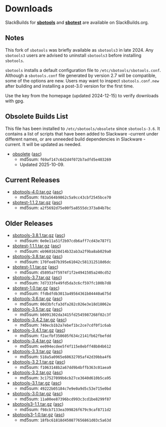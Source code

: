 # Downloads

SlackBuilds for **[sbotools](https://slackbuilds.org/repository/15.0/system/sbotools/)** and **[sbotest](https://slackbuilds.org/repository/15.0/system/sbotest/)** are available on SlackBuilds.org.

## Notes

This fork of `sbotools` was briefly available as `sbotools3` in late 2024. Any `sbotools3` users are advised to uninstall `sbotools3` before installing `sbotools`.

`sbotools` installs a default configuration file to `/etc/sbotools/sbotools.conf`. Although a `sbotools.conf` file generated by version 2.7 will be compatible, some of the options are new. Users may want to inspect `sbotools.conf.new` after building and installing a post-3.0 version for the first time.

Use the key from the homepage (updated 2024-12-15) to verify downloads with gpg.

## Obsolete Builds List

This file has been installed to `/etc/sbotools/obsolete` since `sbotools-3.6`. It contains a list of scripts that have been added to Slackware -current under different names, or are unneeded build dependencies in Slackware -current. It will be updated as needed.

* [obsolete](obsolete) ([asc](obsolete.asc))
    * md5sum: `f69af147c6d2d4f072b7adfd5e403269`
    * Updated 2025-10-09.

## Current Releases

* [sbotools-4.0.tar.gz](sbotools-4.0.tar.gz) ([asc](sbotools-4.0.tar.gz.asc))
    * md5sum: `f83a564b9862c5a9cc43cbf2545bce70`
* [sbotest-1.1.2.tar.gz](sbotest-1.1.2.tar.gz) ([asc](sbotest-1.1.2.tar.gz.asc))
    * md5sum: `a2f5692d75e00f5a8555dc373a84b7bc`

## Older Releases

* [sbotools-3.8.1.tar.gz](sbotools-3.8.1.tar.gz) ([asc](sbotools-3.8.1.tar.gz.asc))
    * md5sum: `0e0e11a51f2b97cdb6aff7cd43e787f1`
* [sbotest-1.1.1.tar.gz](sbotest-1.1.1.tar.gz) ([asc](sbotest-1.1.1.tar.gz.asc))
    * md5sum: `eb9601620d14b32ab3a2f9ba8ab029a0`
* [sbotools-3.8.tar.gz](sbotools-3.8.tar.gz) ([asc](sbotools-3.8.tar.gz.asc))
    * md5sum: `170fee87b395e61042c581312518d6dc`
* [sbotest-1.1.tar.gz](sbotest-1.1.tar.gz) ([asc](sbotest-1.1.tar.gz.asc))
    * md5sum: `d5895a7f5974f1f2e4941505a240cd52`
* [sbotools-3.7.tar.gz](sbotools-3.7.tar.gz) ([asc](sbotools-3.7.tar.gz.asc))
    * md5sum: `7d7333fe49fd5da3c6cf597fc100b7d8`
* [sbotest-1.0.tar.gz](sbotest-1.0.tar.gz) ([asc](sbotest-1.0.tar.gz.asc))
    * md5sum: `ffdbdfdb3013a49564361b04440a675d`
* [sbotools-3.6.tar.gz](sbotools-3.6.tar.gz) ([asc](sbotools-3.6.tar.gz.asc))
    * md5sum: `00d3bfcfa3dfa282c026e3e18d18062e`
* [sbotools-3.5.tar.gz](sbotools-3.5.tar.gz) ([asc](sbotools-3.5.tar.gz.asc))
    * md5sum: `b0091302da3415fd2545987268f02c3f`
* [sbotools-3.4.2.tar.gz](sbotools-3.4.2.tar.gz) ([asc](sbotools-3.4.2.tar.gz.asc))
    * md5sum: `740ecb1b2a7ebef1bc2ce7cdf0f1c6ab`
* [sbotools-3.4.1.tar.gz](sbotools-3.4.1.tar.gz) ([asc](sbotools-3.4.1.tar.gz.asc))
    * md5sum: `f2acfbf350605f634c2141fb62fbefdd`
* [sbotools-3.4.tar.gz](sbotools-3.4.tar.gz) ([asc](sbotools-3.4.tar.gz.asc))
    * md5sum: `ee094ecdee5f4f115e8ebff48b84b612`
* [sbotools-3.3.tar.gz](sbotools-3.3.tar.gz) ([asc](sbotools-3.3.tar.gz.asc))
    * md5sum: `518a5a0965e60632705af42d39bba4f6`
* [sbotools-3.2.1.tar.gz](sbotools-3.2.1.tar.gz) ([asc](sbotools-3.2.1.tar.gz.asc))
    * md5sum: `f1063148b2a67dd9b4bffb363c01aea9`
* [sbotools-3.2.tar.gz](sbotools-3.2.tar.gz) ([asc](sbotools-3.2.tar.gz.asc))
    * md5sum: `3c17527099b6cb27ce3640d610b5ca95`
* [sbotools-3.1.tar.gz](sbotools-3.1.tar.gz) ([asc](sbotools-3.1.tar.gz.asc))
    * md5sum: `49222b05184c7e9e0a9d5c53e715e0bd`
* [sbotools-3.0.tar.gz](sbotools-3.0.tar.gz) ([asc](sbotools-3.0.tar.gz.asc))
    * md5sum: `11a00ee87396bcd993c3cd1be8299f87`
* [sbotools3-1.1.tar.gz](sbotools3-1.1.tar.gz) ([asc](sbotools3-1.1.tar.gz.asc))
    * md5sum: `f98cb7133ea399826f679c9caf8711d2`
* [sbotools3-1.0.tar.gz](sbotools3-1.0.tar.gz) ([asc](sbotools3-1.0.tar.gz.asc))
    * md5sum: `18fbc61818d450877656861d03c5a63d`
